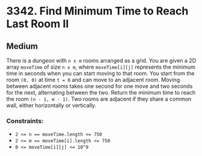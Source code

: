 # 3342. Find Minimum Time to Reach Last Room II

## Medium

There is a dungeon with `n x m` rooms arranged as a grid. You are given a 2D array `moveTime` of size `n x m`, where
`moveTime[i][j]` represents the minimum time in seconds when you can start moving to that room. You start from the room
`(0, 0)` at time `t = 0` and can move to an adjacent room. Moving between adjacent rooms takes one second for one move
and two seconds for the next, alternating between the two. Return the minimum time to reach the room `(n - 1, m - 1)`.
Two rooms are adjacent if they share a common wall, either horizontally or vertically.

### Constraints:

- `2 <= n == moveTime.length <= 750`
- `2 <= m == moveTime[i].length <= 750`
- `0 <= moveTime[i][j] <= 10^9`
